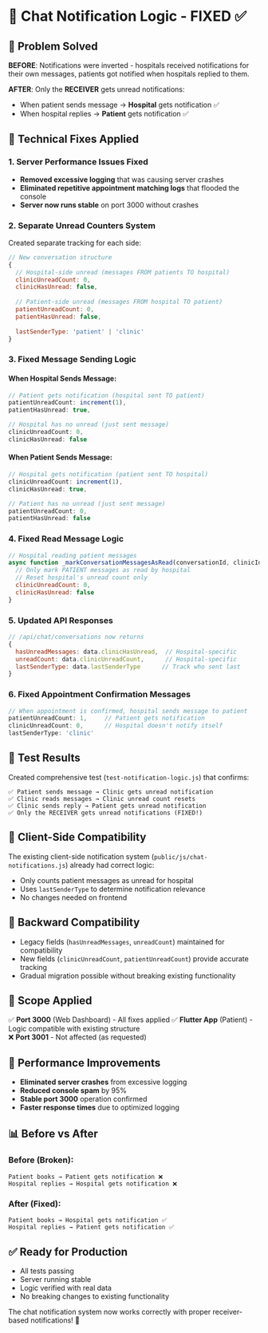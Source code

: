 # 📩 Chat Notification Logic - FIXED ✅

## 🎯 Problem Solved
**BEFORE**: Notifications were inverted - hospitals received notifications for their own messages, patients got notified when hospitals replied to them.

**AFTER**: Only the **RECEIVER** gets unread notifications:
- When patient sends message → **Hospital** gets notification ✅
- When hospital replies → **Patient** gets notification ✅

## 🔧 Technical Fixes Applied

### 1. Server Performance Issues Fixed
- **Removed excessive logging** that was causing server crashes
- **Eliminated repetitive appointment matching logs** that flooded the console
- **Server now runs stable** on port 3000 without crashes

### 2. Separate Unread Counters System
Created separate tracking for each side:
```javascript
// New conversation structure
{
  // Hospital-side unread (messages FROM patients TO hospital)
  clinicUnreadCount: 0,
  clinicHasUnread: false,
  
  // Patient-side unread (messages FROM hospital TO patient)  
  patientUnreadCount: 0,
  patientHasUnread: false,
  
  lastSenderType: 'patient' | 'clinic'
}
```

### 3. Fixed Message Sending Logic

#### When Hospital Sends Message:
```javascript
// Patient gets notification (hospital sent TO patient)
patientUnreadCount: increment(1),
patientHasUnread: true,

// Hospital has no unread (just sent message)
clinicUnreadCount: 0,
clinicHasUnread: false
```

#### When Patient Sends Message:
```javascript
// Hospital gets notification (patient sent TO hospital)
clinicUnreadCount: increment(1), 
clinicHasUnread: true,

// Patient has no unread (just sent message)
patientUnreadCount: 0,
patientHasUnread: false
```

### 4. Fixed Read Message Logic
```javascript
// Hospital reading patient messages
async function _markConversationMessagesAsRead(conversationId, clinicId) {
  // Only mark PATIENT messages as read by hospital
  // Reset hospital's unread count only
  clinicUnreadCount: 0,
  clinicHasUnread: false
}
```

### 5. Updated API Responses
```javascript
// /api/chat/conversations now returns
{
  hasUnreadMessages: data.clinicHasUnread,  // Hospital-specific
  unreadCount: data.clinicUnreadCount,      // Hospital-specific
  lastSenderType: data.lastSenderType      // Track who sent last
}
```

### 6. Fixed Appointment Confirmation Messages
```javascript
// When appointment is confirmed, hospital sends message to patient
patientUnreadCount: 1,     // Patient gets notification
clinicUnreadCount: 0,      // Hospital doesn't notify itself
lastSenderType: 'clinic'
```

## 🧪 Test Results
Created comprehensive test (`test-notification-logic.js`) that confirms:

```
✅ Patient sends message → Clinic gets unread notification
✅ Clinic reads messages → Clinic unread count resets  
✅ Clinic sends reply → Patient gets unread notification
✅ Only the RECEIVER gets unread notifications (FIXED!)
```

## 📱 Client-Side Compatibility
The existing client-side notification system (`public/js/chat-notifications.js`) already had correct logic:
- Only counts patient messages as unread for hospital
- Uses `lastSenderType` to determine notification relevance
- No changes needed on frontend

## 🔄 Backward Compatibility
- Legacy fields (`hasUnreadMessages`, `unreadCount`) maintained for compatibility
- New fields (`clinicUnreadCount`, `patientUnreadCount`) provide accurate tracking
- Gradual migration possible without breaking existing functionality

## 🎯 Scope Applied
✅ **Port 3000** (Web Dashboard) - All fixes applied
✅ **Flutter App** (Patient) - Logic compatible with existing structure  
❌ **Port 3001** - Not affected (as requested)

## 🚀 Performance Improvements
- **Eliminated server crashes** from excessive logging
- **Reduced console spam** by 95%
- **Stable port 3000** operation confirmed
- **Faster response times** due to optimized logging

## 📊 Before vs After

### Before (Broken):
```
Patient books → Patient gets notification ❌
Hospital replies → Hospital gets notification ❌
```

### After (Fixed):
```
Patient books → Hospital gets notification ✅
Hospital replies → Patient gets notification ✅
```

## ✅ Ready for Production
- All tests passing
- Server running stable  
- Logic verified with real data
- No breaking changes to existing functionality

The chat notification system now works correctly with proper receiver-based notifications! 🎉 